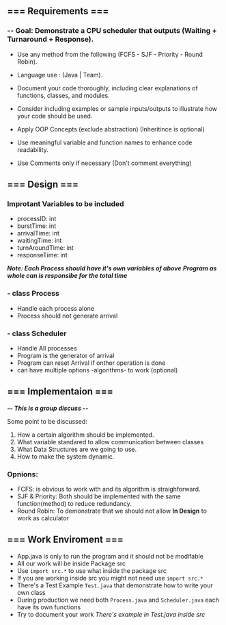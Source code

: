## **=== Requirements ===**

### -- Goal: Demonstrate a CPU scheduler that outputs (Waiting + Turnaround + Response).
- Use any method from the following (FCFS - SJF - Priority - Round Robin).
- Language use : (Java | Team).
- Document your code thoroughly, including clear explanations of functions, classes, and modules.
- Consider including examples or sample inputs/outputs to illustrate how your code should be used.

- Apply OOP Concepts (exclude abstraction) (Inheritince is optional)
- Use meaningful variable and function names to enhance code readability.
- Use Comments only if necessary (Don't comment everything)

## === Design ===

### Improtant Variables to be included
- processID: int
- burstTime: int
- arrivalTime: int
- waitingTime: int
- turnAroundTime: int
- responseTime: int

***Note: Each Process should have it's own variables of above***
***Program as whole can is responsibe for the total time***

### - class Process
- Handle each process alone
- Process should not generate arrival

### - class Scheduler
- Handle All processes
- Program is the generator of arrival
- Program can reset Arrival if onther operation is done
- can have multiple options -algorithms- to work (optional)

## === Implementaion ===

***-- This is a group discuss --***

Some point to be discussed: 
1. How a certain algorithm should be implemented.
2. What variable standared to allow communication between classes
3. What Data Structures are we going to use.
4. How to make the system dynamic.

### Opnions:
- FCFS: is obvious to work with and its algorithm is straighforward.
- SJF & Priority: Both should be implemented with the same function(method) to reduce redundancy.
- Round Robin: To demonstrate that we should not allow **In Design** to work as calculator

## === Work Enviroment ===
- App.java is only to run the program and it should not be modifable
- All our work will be inside Package src
- Use `import src.*` to use what inside the package src
- If you are working inside src you might not need use `import src.*`
- There's a Test Example `Test.java` that demonstrate how to write your own class
- During production we need both `Process.java` and `Scheduler.java` each have its own functions
- Try to document your work *There's example in Test.java inside src*